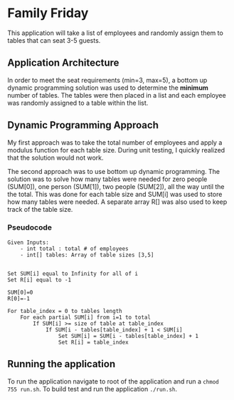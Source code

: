 # Family Friday
This application will take a list of employees and randomly assign them to tables that can seat 3-5 guests. 

## Application Architecture
In order to meet the seat requirements (min=3, max=5), a bottom up dynamic programming solution was used to determine the **minimum** number of tables. The tables were then placed in a list and each employee was randomly assigned to a table within the list.



## Dynamic Programming Approach
My first approach was to take the total number of employees and apply a modulus function for each table size. During unit testing, I quickly realized that the solution would not work. 

The second approach was to use bottom up dynamic programming. The solution was to solve how many tables were needed for zero people (SUM[0]), one person (SUM[1]), two people (SUM[2]), all the way until the the total. This was done for each table size and SUM[i] was used to store how many tables were needed. A separate array R[] was also used to keep track of the table size.

### Pseudocode

```
Given Inputs: 
	- int total : total # of employees
	- int[] tables: Array of table sizes [3,5]


Set SUM[i] equal to Infinity for all of i
Set R[i] equal to -1

SUM[0]=0
R[0]=-1

For table_index = 0 to tables length
	For each partial SUM[i] from i=1 to total
		If SUM[i] >= size of table at table_index
			If SUM[i - tables[table_index] + 1 < SUM[i]
				Set SUM[i] = SUM[i - tables[table_index] + 1
				Set R[i] = table_index
```

## Running the application

To run the application navigate to root of the application and run a `chmod 755 run.sh`. To build test and run the application `./run.sh`.